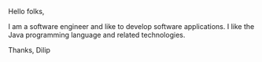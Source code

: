 Hello folks,

  I am a software engineer and like to develop software applications. 
  I like the Java programming language and related technologies. 

Thanks,
Dilip
